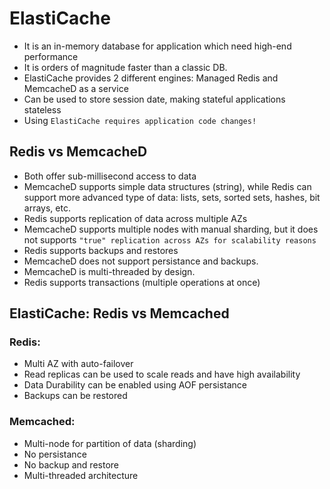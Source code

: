 # ElastiCache

- It is an in-memory database for application which need high-end performance
- It is orders of magnitude faster than a classic DB.
- ElastiCache provides 2 different engines: Managed Redis and MemcacheD as a service
- Can be used to store session date, making stateful applications stateless
- Using `ElastiCache requires application code changes!`

## Redis vs MemcacheD

- Both offer sub-millisecond access to data
- MemcacheD supports simple data structures (string), while Redis can support more advanced type of data: lists, sets, sorted sets, hashes, bit arrays, etc.
- Redis supports replication of data across multiple AZs
- MemcacheD supports multiple nodes with manual sharding, but it does not supports `"true" replication across AZs for scalability reasons`
- Redis supports backups and restores
- MemcacheD does not support persistance and backups.
- MemcacheD is multi-threaded by design.
- Redis supports transactions (multiple operations at once)
## ElastiCache: Redis vs Memcached
### Redis:
- Multi AZ with auto-failover
- Read replicas can be used to scale reads and have high availability
- Data Durability can be enabled using AOF persistance
- Backups can be restored
### Memcached:
- Multi-node for partition of data (sharding)
- No persistance
- No backup and restore
- Multi-threaded architecture